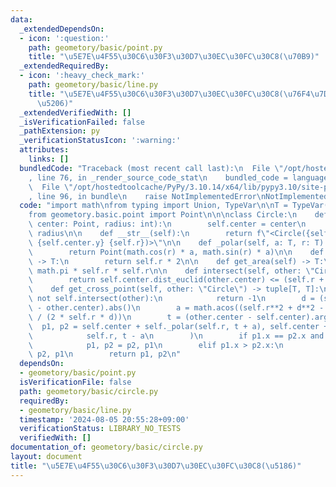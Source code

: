 ```yaml
---
data:
  _extendedDependsOn:
  - icon: ':question:'
    path: geometory/basic/point.py
    title: "\u5E7E\u4F55\u30C6\u30F3\u30D7\u30EC\u30FC\u30C8(\u70B9)"
  _extendedRequiredBy:
  - icon: ':heavy_check_mark:'
    path: geometory/basic/line.py
    title: "\u5E7E\u4F55\u30C6\u30F3\u30D7\u30EC\u30FC\u30C8(\u76F4\u7DDA\u30FB\u7DDA\
      \u5206)"
  _extendedVerifiedWith: []
  _isVerificationFailed: false
  _pathExtension: py
  _verificationStatusIcon: ':warning:'
  attributes:
    links: []
  bundledCode: "Traceback (most recent call last):\n  File \"/opt/hostedtoolcache/PyPy/3.10.14/x64/lib/pypy3.10/site-packages/onlinejudge_verify/documentation/build.py\"\
    , line 76, in _render_source_code_stat\n    bundled_code = language.bundle(\n\
    \  File \"/opt/hostedtoolcache/PyPy/3.10.14/x64/lib/pypy3.10/site-packages/onlinejudge_verify/languages/python.py\"\
    , line 96, in bundle\n    raise NotImplementedError\nNotImplementedError\n"
  code: "import math\nfrom typing import Union, TypeVar\n\nT = TypeVar(\"T\")\n\n\
    from geometory.basic.point import Point\n\n\nclass Circle:\n    def __init__(self,\
    \ center: Point, radius: int):\n        self.center = center\n        self.r =\
    \ radius\n\n    def __str__(self):\n        return f\"<Circle({self.center.x}\
    \ {self.center.y} {self.r})>\"\n\n    def _polar(self, a: T, r: T) -> Point:\n\
    \        return Point(math.cos(r) * a, math.sin(r) * a)\n\n    def get_diameter(self)\
    \ -> T:\n        return self.r * 2\n\n    def get_area(self) -> T:\n        return\
    \ math.pi * self.r * self.r\n\n    def intersect(self, other: \"Circle\") -> bool:\n\
    \        return self.center.dist_euclid(other.center) <= (self.r + other.r)\n\n\
    \    def get_cross_point(self, other: \"Circle\") -> tuple[T, T]:\n        if\
    \ not self.intersect(other):\n            return -1\n        d = (self.center\
    \ - other.center).abs()\n        a = math.acos((self.r**2 + d**2 - other.r**2)\
    \ / (2 * self.r * d))\n        t = (other.center - self.center).arg()\n      \
    \  p1, p2 = self.center + self._polar(self.r, t + a), self.center + self._polar(\n\
    \            self.r, t - a\n        )\n        if p1.x == p2.x and p1.y > p2.y:\n\
    \            p1, p2 = p2, p1\n        elif p1.x > p2.x:\n            p1, p2 =\
    \ p2, p1\n        return p1, p2\n"
  dependsOn:
  - geometory/basic/point.py
  isVerificationFile: false
  path: geometory/basic/circle.py
  requiredBy:
  - geometory/basic/line.py
  timestamp: '2024-08-05 20:55:28+09:00'
  verificationStatus: LIBRARY_NO_TESTS
  verifiedWith: []
documentation_of: geometory/basic/circle.py
layout: document
title: "\u5E7E\u4F55\u30C6\u30F3\u30D7\u30EC\u30FC\u30C8(\u5186)"
---
```

